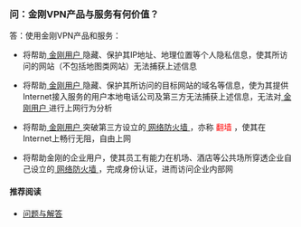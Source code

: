 ### 问：金刚VPN产品与服务有何价值？

答：使用金刚VPN产品和服务：

- 将帮助[ 金刚用户 ](https://a2zitpro.github.io/web/金刚用户)隐藏、保护其IP地址、地理位置等个人隐私信息，使其所访问的网站（不包括地图类网站）无法捕获上述信息

- 将帮助[ 金刚用户 ](https://a2zitpro.github.io/web/金刚用户)隐藏、保护其所访问的目标网站的域名等信息，使为其提供Internet接入服务的用户本地电话公司及第三方无法捕获上述信息，无法对[ 金刚用户 ](https://a2zitpro.github.io/web/金刚用户)进行上网行为分析

- 将帮助[ 金刚用户 ](https://a2zitpro.github.io/web/金刚用户)突破第三方设立的[ 网络防火墙 ](https://a2zitpro.github.io/web/防火墙)，亦称<font color="Red"> 翻墙 </font>，使其在Internet上畅行无阻，自由上网

- 将帮助金刚的企业用户，使其员工有能力在机场、酒店等公共场所穿透企业自己设立的[ 网络防火墙 ](https://a2zitpro.github.io/web/防火墙)，完成身份认证，进而访问企业内部网

#### 推荐阅读
- [ 问题与解答 ](https://a2zitpro.github.io/web/列表-问题与解答)



